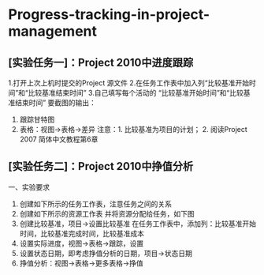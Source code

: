 # Progress-tracking-in-project-management
## [实验任务一]：Project 2010中进度跟踪
1.打开上次上机时提交的Project 源文件
2.在任务工作表中加入列“比较基准开始时间”和“比较基准结束时间”
3.自己填写每个活动的 “比较基准开始时间”和“比较基准结束时间”
要截图的输出：
1. 跟踪甘特图
2. 表格：视图->表格->差异 
注意：1. 比较基准为项目的计划；
     2. 阅读Project 2007 简体中文教程第6章 
## [实验任务二]：Project 2010中挣值分析
一、实验要求
1. 创建如下所示的任务工作表，注意任务之间的关系
2. 创建如下所示的资源工作表
并将资源分配给任务，如下图
3. 创建比较基准，项目->设置比较基准
在任务工作表中，添加列：比较基准开始时间，比较基准完成时间，比较基准成本
4. 设置实际进度，视图->表格->跟踪，设置
5. 设置状态日期，即考虑挣值分析的日期，项目->状态日期
6. 挣值分析：视图->表格->更多表格->挣值
